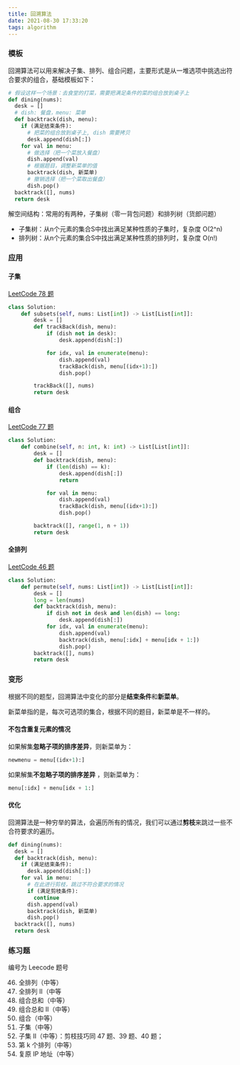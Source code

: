 ```yaml
---
title: 回溯算法
date: 2021-08-30 17:33:20
tags: algorithm
---
```


### 模板

回溯算法可以用来解决子集、排列、组合问题，主要形式是从一堆选项中挑选出符合要求的组合，基础模板如下：

```python
# 假设这样一个场景：去食堂的打菜，需要把满足条件的菜的组合放到桌子上
def dining(nums):
  desk = []
  # dish: 餐盘，menu: 菜单
  def backtrack(dish, menu):
    if (满足结束条件):
      # 把菜的组合放到桌子上, dish 需要拷贝
      desk.append(dish[:])
    for val in menu:
      # 做选择（把一个菜放入餐盘）
      dish.append(val)
      # 根据题目，调整新菜单的值
      backtrack(dish, 新菜单)
      # 撤销选择（把一个菜取出餐盘）
      dish.pop()
  backtrack([], nums)
  return desk
```

解空间结构：常用的有两种，子集树（零一背包问题）和排列树（货郎问题）
* 子集树：从n个元素的集合S中找出满足某种性质的子集时，复杂度 O(2^n)
* 排列树：从n个元素的集合S中找出满足某种性质的排列时，复杂度 O(n!)

<!-- more -->

### 应用

#### 子集

[LeetCode 78 题](https://leetcode-cn.com/problems/subsets/)

```python
class Solution:
    def subsets(self, nums: List[int]) -> List[List[int]]:
        desk = []
        def trackBack(dish, menu):
            if (dish not in desk):
                desk.append(dish[:])

            for idx, val in enumerate(menu):
                dish.append(val)
                trackBack(dish, menu[(idx+1):])
                dish.pop()

        trackBack([], nums)
        return desk
```

#### 组合

[LeetCode 77 题](https://leetcode-cn.com/problems/combinations/)

```python
class Solution:
    def combine(self, n: int, k: int) -> List[List[int]]:
        desk = []
        def backtrack(dish, menu):
            if (len(dish) == k):
                desk.append(dish[:])
                return

            for val in menu:
                dish.append(val)
                trackBack(dish, menu[(idx+1):])
                dish.pop()

        backtrack([], range(1, n + 1))
        return desk
```

#### 全排列

[LeetCode 46 题](https://leetcode-cn.com/problems/permutations/)

```python
class Solution:
    def permute(self, nums: List[int]) -> List[List[int]]:
        desk = []
        long = len(nums)
        def backtrack(dish, menu):
            if dish not in desk and len(dish) == long:
                desk.append(dish[:])
            for idx, val in enumerate(menu):
                dish.append(val)
                backtrack(dish, menu[:idx] + menu[idx + 1:])
                dish.pop()
        backtrack([], nums)
        return desk
```

### 变形
根据不同的题型，回溯算法中变化的部分是**结束条件**和**新菜单**。

新菜单指的是，每次可选项的集合，根据不同的题目，新菜单是不一样的。
#### 不包含重复元素的情况
如果解集**忽略子项的排序差异**，则新菜单为：
```python
newmenu = menu[(idx+1):]
```

如果解集**不忽略子项的排序差异** ，则新菜单为：
```python
menu[:idx] + menu[idx + 1:]
```

#### 优化
回溯算法是一种穷举的算法，会遍历所有的情况，我们可以通过**剪枝**来跳过一些不合符要求的遍历。

```python
def dining(nums):
  desk = []
  def backtrack(dish, menu):
    if (满足结束条件):
      desk.append(dish[:])
    for val in menu:
      # 在此进行剪枝，跳过不符合要求的情况
      if (满足剪枝条件):
        continue
      dish.append(val)
      backtrack(dish, 新菜单)
      dish.pop()
  backtrack([], nums)
  return desk
```

### 练习题

编号为 Leecode 题号

46. 全排列（中等）
47. 全排列 II（中等
39. 组合总和（中等）
40. 组合总和 II（中等）
77. 组合（中等）
78. 子集（中等）
90. 子集 II（中等）：剪枝技巧同 47 题、39 题、40 题；
60. 第 k 个排列（中等）
93. 复原 IP 地址（中等）